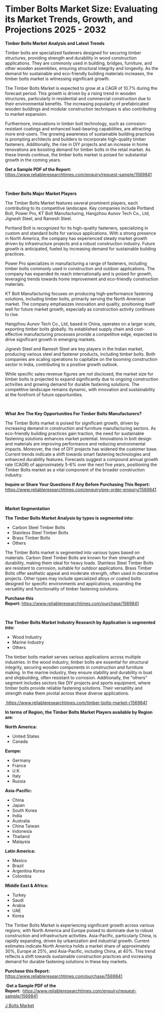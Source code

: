 <p><h1>Timber Bolts Market Size: Evaluating its Market Trends, Growth, and Projections 2025 - 2032</h1></p><p><strong>Timber Bolts Market Analysis and Latest Trends</strong></p>
<p><p>Timber bolts are specialized fasteners designed for securing timber structures, providing strength and durability in wood construction applications. They are commonly used in building, bridges, furniture, and other wooden assemblies, ensuring structural integrity and longevity. As the demand for sustainable and eco-friendly building materials increases, the timber bolts market is witnessing significant growth.</p><p>The Timber Bolts Market is expected to grow at a CAGR of 10.7% during the forecast period. This growth is driven by a rising trend in wooden structures, particularly in residential and commercial construction due to their environmental benefits. The increasing popularity of prefabricated wooden buildings and modular construction techniques is also contributing to market expansion. </p><p>Furthermore, innovations in timber bolt technology, such as corrosion-resistant coatings and enhanced load-bearing capabilities, are attracting more end-users. The growing awareness of sustainable building practices is prompting architects and builders to incorporate high-quality timber fasteners. Additionally, the rise in DIY projects and an increase in home renovations are boosting demand for timber bolts in the retail market. As these trends continue, the timber bolts market is poised for substantial growth in the coming years.</p></p>
<p><strong>Get a Sample PDF of the Report:&nbsp;</strong> <a href="https://www.reliableresearchtimes.com/enquiry/request-sample/1569841?utm_campaign=3219&utm_medium=2&utm_source=Github&utm_content=ia&utm_term=25032025&utm_id=timber-bolts">https://www.reliableresearchtimes.com/enquiry/request-sample/1569841</a></p>
<p>&nbsp;</p>
<p><strong>Timber Bolts Major Market Players</strong></p>
<p><p>The Timber Bolts Market features several prominent players, each contributing to its competitive landscape. Key companies include Portland Bolt, Power Pro, KT Bolt Manufacturing, Hangzhou Aunov Tech Co., Ltd, Jignesh Steel, and Ramesh Steel.</p><p>Portland Bolt is recognized for its high-quality fasteners, specializing in custom and standard bolts for various applications. With a strong presence in North America, the company has experienced steady market growth driven by infrastructure projects and a robust construction industry. Future growth is anticipated, fueled by increasing demand for sustainable building practices.</p><p>Power Pro specializes in manufacturing a range of fasteners, including timber bolts commonly used in construction and outdoor applications. The company has expanded its reach internationally and is poised for growth, leveraging trends towards home improvement and eco-friendly construction materials.</p><p>KT Bolt Manufacturing focuses on producing high-performance fastening solutions, including timber bolts, primarily serving the North American market. The company emphasizes innovation and quality, positioning itself well for future market growth, especially as construction activity continues to rise.</p><p>Hangzhou Aunov Tech Co., Ltd, based in China, operates on a larger scale, exporting timber bolts globally. Its established supply chain and cost-effective manufacturing processes provide a competitive edge, expected to drive significant growth in emerging markets.</p><p>Jignesh Steel and Ramesh Steel are key players in the Indian market, producing various steel and fastener products, including timber bolts. Both companies are scaling operations to capitalize on the booming construction sector in India, contributing to a positive growth outlook.</p><p>While specific sales revenue figures are not disclosed, the market size for timber bolts is projected to expand significantly due to ongoing construction activities and growing demand for durable fastening solutions. The competitive landscape remains dynamic, with innovation and sustainability at the forefront of future opportunities.</p></p>
<p>&nbsp;</p>
<p><strong>What Are The Key Opportunities For Timber Bolts Manufacturers?</strong></p>
<p><p>The Timber Bolts market is poised for significant growth, driven by increasing demand in construction and furniture manufacturing sectors. As eco-friendly building practices gain traction, the need for sustainable fastening solutions enhances market potential. Innovations in bolt design and materials are improving performance and reducing environmental impacts. Moreover, the rise of DIY projects has widened the customer base. Current trends indicate a shift towards smart fastening technologies and enhanced durability features. Forecasts suggest a compound annual growth rate (CAGR) of approximately 5-6% over the next five years, positioning the Timber Bolts market as a vital component of the broader construction industry.</p></p>
<p><strong>Inquire or Share Your Questions If Any Before Purchasing This Report:</strong> <a href="https://www.reliableresearchtimes.com/enquiry/pre-order-enquiry/1569841?utm_campaign=3219&utm_medium=2&utm_source=Github&utm_content=ia&utm_term=25032025&utm_id=timber-bolts">https://www.reliableresearchtimes.com/enquiry/pre-order-enquiry/1569841</a></p>
<p>&nbsp;</p>
<p><strong>Market Segmentation</strong></p>
<p><strong>The Timber Bolts Market Analysis by types is segmented into:</strong></p>
<p><ul><li>Carbon Steel Timber Bolts</li><li>Stainless Steel Timber Bolts</li><li>Brass Timber Bolts</li><li>Others</li></ul></p>
<p><p>The Timber Bolts market is segmented into various types based on materials. Carbon Steel Timber Bolts are known for their strength and durability, making them ideal for heavy loads. Stainless Steel Timber Bolts are resistant to corrosion, suitable for outdoor applications. Brass Timber Bolts offer aesthetic appeal and moderate strength, often used in decorative projects. Other types may include specialized alloys or coated bolts designed for specific environments and applications, expanding the versatility and functionality of timber fastening solutions.</p></p>
<p><strong>Purchase this Report:&nbsp;</strong><a href="https://www.reliableresearchtimes.com/purchase/1569841?utm_campaign=3219&utm_medium=2&utm_source=Github&utm_content=ia&utm_term=25032025&utm_id=timber-bolts">https://www.reliableresearchtimes.com/purchase/1569841</a></p>
<p>&nbsp;</p>
<p><strong>The Timber Bolts Market Industry Research by Application is segmented into:</strong></p>
<p><ul><li>Wood Industry</li><li>Marine Industry</li><li>Others</li></ul></p>
<p><p>The timber bolts market serves various applications across multiple industries. In the wood industry, timber bolts are essential for structural integrity, securing wooden components in construction and furniture making. In the marine industry, they ensure stability and durability in boat and shipbuilding, often resistant to corrosion. Additionally, the "others" segment includes sectors like DIY projects and sports equipment, where timber bolts provide reliable fastening solutions. Their versatility and strength make them pivotal across these diverse applications.</p></p>
<p><a href="https://www.reliableresearchtimes.com/timber-bolts-market-r1569841?utm_campaign=3219&utm_medium=2&utm_source=Github&utm_content=ia&utm_term=25032025&utm_id=timber-bolts">&nbsp;https://www.reliableresearchtimes.com/timber-bolts-market-r1569841</a></p>
<p><strong>In terms of Region, the Timber Bolts Market Players available by Region are:</strong></p>
<p>
    <p> <strong> North America: </strong>
        <ul>
            <li>United States</li>
            <li>Canada</li>
        </ul>
        </p> 
    <p> <strong> Europe: </strong>
        <ul>
            <li>Germany</li>
            <li>France</li>
            <li>U.K.</li>
            <li>Italy</li>
            <li>Russia</li>
        </ul>
        </p> 
    <p> <strong> Asia-Pacific: </strong>
        <ul>
            <li>China</li>
            <li>Japan</li>
            <li>South Korea</li>
            <li>India</li>
            <li>Australia</li>
            <li>China Taiwan</li>
            <li>Indonesia</li>
            <li>Thailand</li>
            <li>Malaysia</li>
        </ul>
        </p> 
    <p> <strong> Latin America: </strong>
        <ul>
            <li>Mexico</li>
            <li>Brazil</li>
            <li>Argentina Korea</li>
            <li>Colombia</li>
        </ul>
        </p> 
    <p> <strong> Middle East & Africa: </strong>
        <ul>
            <li>Turkey</li>
            <li>Saudi</li>
            <li>Arabia</li>
            <li>UAE</li>
            <li>Korea</li>
        </ul>
    </p>
    </p>
<p><p>The Timber Bolts Market is experiencing significant growth across various regions, with North America and Europe poised to dominate due to robust construction and infrastructure activities. Asia-Pacific, particularly China, is rapidly expanding, driven by urbanization and industrial growth. Current estimates indicate North America holds a market share of approximately 30%, Europe at 25%, and Asia-Pacific, including China, at 40%. This trend reflects a shift towards sustainable construction practices and increasing demand for durable fastening solutions in these key markets.</p></p>
<p><strong>Purchase this Report: </strong><a href="https://www.reliableresearchtimes.com/purchase/1569841?utm_campaign=3219&utm_medium=2&utm_source=Github&utm_content=ia&utm_term=25032025&utm_id=timber-bolts">https://www.reliableresearchtimes.com/purchase/1569841</a></p>
<p>&nbsp;<strong>Get a Sample PDF of the Report:&nbsp;&nbsp;</strong><a href="https://www.reliableresearchtimes.com/enquiry/request-sample/1569841?utm_campaign=3219&utm_medium=2&utm_source=Github&utm_content=ia&utm_term=25032025&utm_id=timber-bolts">https://www.reliableresearchtimes.com/enquiry/request-sample/1569841</a></p>
<p><strong></strong></p>
<p><p><a href="https://github.com/bulkagumanvv/Market-Research-Report-List-1/blob/main/j-bolts-market.md?utm_campaign=3219&utm_medium=2&utm_source=Github&utm_content=ia&utm_term=25032025&utm_id=timber-bolts">J Bolts Market</a></p></p>